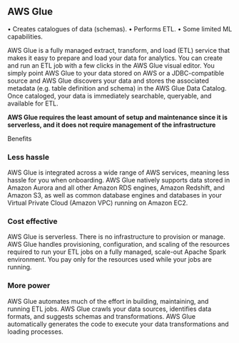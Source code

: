 ## AWS Glue• Creates catalogues of data (schemas).• Performs ETL.• Some limited ML capabilities.


AWS Glue is a fully managed extract, transform, and load (ETL) service that makes it easy to prepare and load your data for analytics. You can create and run an ETL job with a few clicks in the AWS Glue visual editor. You simply point AWS Glue to your data stored on AWS or a JDBC-compatible source and AWS Glue discovers your data and stores the associated metadata (e.g. table definition and schema) in the AWS Glue Data Catalog. Once cataloged, your data is immediately searchable, queryable, and available for ETL.

**AWS Glue requires the least amount of setup and maintenance since it is serverless, and it does not require management of the infrastructure**


Benefits

### Less hassle

AWS Glue is integrated across a wide range of AWS services, meaning less hassle for you when onboarding. AWS Glue natively supports data stored in Amazon Aurora and all other Amazon RDS engines, Amazon Redshift, and Amazon S3, as well as common database engines and databases in your Virtual Private Cloud (Amazon VPC) running on Amazon EC2.

### Cost effective

AWS Glue is serverless. There is no infrastructure to provision or manage. AWS Glue handles provisioning, configuration, and scaling of the resources required to run your ETL jobs on a fully managed, scale-out Apache Spark environment. You pay only for the resources used while your jobs are running.

### More power

AWS Glue automates much of the effort in building, maintaining, and running ETL jobs. AWS Glue crawls your data sources, identifies data formats, and suggests schemas and transformations. AWS Glue automatically generates the code to execute your data transformations and loading processes.
